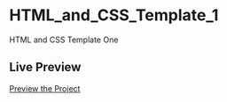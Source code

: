 # HTML_and_CSS_Template_1
HTML and CSS Template One
## Live Preview
[Preview the Project](https://asmaw-pro.github.io/HTML_and_CSS_Template_1/)
